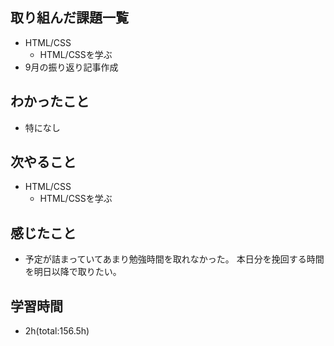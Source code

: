 ## 取り組んだ課題一覧
- HTML/CSS
    - HTML/CSSを学ぶ
- 9月の振り返り記事作成

## わかったこと
- 特になし

## 次やること
- HTML/CSS
    - HTML/CSSを学ぶ  

## 感じたこと
- 予定が詰まっていてあまり勉強時間を取れなかった。
  本日分を挽回する時間を明日以降で取りたい。

## 学習時間
- 2h(total:156.5h)
